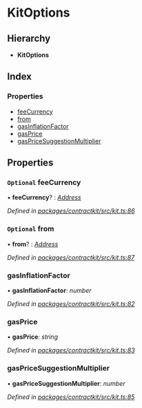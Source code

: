 # KitOptions

## Hierarchy

* **KitOptions**

## Index

### Properties

* [feeCurrency](../interfaces/_kit_.kitoptions.md#optional-feecurrency)
* [from](../interfaces/_kit_.kitoptions.md#optional-from)
* [gasInflationFactor](../interfaces/_kit_.kitoptions.md#gasinflationfactor)
* [gasPrice](../interfaces/_kit_.kitoptions.md#gasprice)
* [gasPriceSuggestionMultiplier](../interfaces/_kit_.kitoptions.md#gaspricesuggestionmultiplier)

## Properties

### `Optional` feeCurrency

• **feeCurrency**? : [_Address_](_base_.md#address)

_Defined in_ [_packages/contractkit/src/kit.ts:86_](https://github.com/celo-org/celo-monorepo/blob/master/packages/contractkit/src/kit.ts#L86)

### `Optional` from

• **from**? : [_Address_](_base_.md#address)

_Defined in_ [_packages/contractkit/src/kit.ts:87_](https://github.com/celo-org/celo-monorepo/blob/master/packages/contractkit/src/kit.ts#L87)

### gasInflationFactor

• **gasInflationFactor**: _number_

_Defined in_ [_packages/contractkit/src/kit.ts:82_](https://github.com/celo-org/celo-monorepo/blob/master/packages/contractkit/src/kit.ts#L82)

### gasPrice

• **gasPrice**: _string_

_Defined in_ [_packages/contractkit/src/kit.ts:83_](https://github.com/celo-org/celo-monorepo/blob/master/packages/contractkit/src/kit.ts#L83)

### gasPriceSuggestionMultiplier

• **gasPriceSuggestionMultiplier**: _number_

_Defined in_ [_packages/contractkit/src/kit.ts:85_](https://github.com/celo-org/celo-monorepo/blob/master/packages/contractkit/src/kit.ts#L85)

